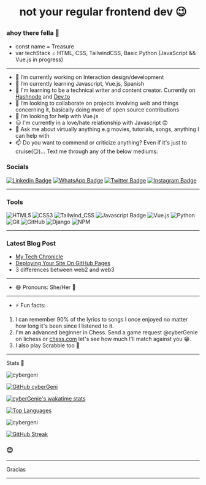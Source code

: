 # <p align="center">not your regular frontend dev 😉</p>

### ahoy there fella 👋

- const name = Treasure
- var techStack = HTML, CSS, TailwindCSS, Basic Python (JavaScript && Vue.js in progress)

***
- 🔭 I’m currently working on Interaction design/development
- 🌱 I’m currently learning Javascript,  Vue.js, Spanish
- 📝 I'm learning to be a technical writer and content creator.  Currently on [Hashnode](https://cybergenie.hashnode.dev) and [Dev.to](https://dev.to/cybergenie)
- 👯 I’m looking to collaborate on projects involving web and things concerning it, basically doing more of open source contributions
- 🤔 I’m looking for help with Vue.js
- 😑 I'm currently in a love/hate relationship with Javascript 🙃
- 💬 Ask me about virtually anything e.g movies, tutorials, songs, anything I can help with
- 📫 Do you want to commend or criticize anything? Even if it's just to cruise(😏)... Text me through any of the below mediums: 

### Socials 
[![Linkedin Badge](https://img.shields.io/badge/-Treasure_A.-0e76a8?style=flat&labelColor=0e76a8&logo=linkedin&logoColor=white)](https://www.linkedin.com/in/treasure-ajefu)
[![WhatsApp Badge](https://img.shields.io/badge/-@cyberGenie-43D854?style=flat&labelColor=43D854&logo=whatsapp&logoColor=white)](https://wa.me/2349098746099?text=Hi%20Treasure,%20I%20found%20your%20link%20on%20your%20GitHub%20profile,%20care%20for%20a%20little%20chit-chat?%20My%20name%20is%20%20%20) 
[![Twitter Badge](https://img.shields.io/badge/-@cyberGenie-1ca0f1?style=flat&labelColor=1ca0f1&logo=twitter&logoColor=white)](https://twitter.com/cybergenie_) 
[![Instagram Badge](https://img.shields.io/badge/-@cyberGenie-e84393?style=flat&labelColor=e84393&logo=instagram&logoColor=white)](https://instagram.com/cybergenie_) 

***
### Tools 

![HTML5](https://img.shields.io/badge/html5-%23E34F26.svg?style=for-the-badge&logo=html5&logoColor=white)
![CSS3](https://img.shields.io/badge/css3-%231572B6.svg?style=for-the-badge&logo=css3&logoColor=white)
![Tailwind_CSS](https://img.shields.io/badge/Tailwind_CSS-38B2AC?style=for-the-badge&logo=tailwind-css&logoColor=white)
![Javascript Badge](https://img.shields.io/badge/-Javascript-F0DB4F?style=for-the-badge&labelColor=F0DB4F&logo=javascript&logoColor=black) 
![Vue.js](https://img.shields.io/badge/Vue-41b883?style=for-the-badge&logo=vue.js&logoColor=white)
![Python](https://img.shields.io/badge/python-3670A0?style=for-the-badge&logo=python&logoColor=ffdd54)
![Git](https://img.shields.io/badge/git-%23F05033.svg?style=for-the-badge&logo=git&logoColor=white)
![GitHub](https://img.shields.io/badge/github-%23121011.svg?style=for-the-badge&logo=github&logoColor=white)
![Django](https://img.shields.io/badge/django-%23092E20.svg?style=for-the-badge&logo=django&logoColor=white)
![NPM](https://img.shields.io/badge/NPM-%23000000.svg?style=for-the-badge&logo=npm&logoColor=white)

***

### Latest Blog Post 
- [My Tech Chronicle](https://cybergenie.hashnode.dev/my-tech-chronicle)
- [Deploying Your Site On GitHub Pages](https://cybergenie.hashnode.dev/deploying-your-website-using-github-pages)
- 3 differences between web2 and web3



*** 
- 😄 Pronouns: She/Her 👧
***
- ⚡ Fun facts: 
1. I can remember 90% of the lyrics to songs I once enjoyed no matter how long it's been since I listened to it.
2. I'm an advanced beginner in Chess. Send a game request @cyberGenie on lichess or [chess.com](https://chess.com/members/cybergenie) let's see how much I'll match against you 😁.
3. I also play Scrabble too 🌚

***
Stats 🤩

  <img src="https://komarev.com/ghpvc/?username=cybergeni" alt="cybergeni" />
  
  [![GitHub cyberGeni](https://img.shields.io/github/followers/cybergeni?label=Follow%20me&style=flat)](https://github.com/cybergeni)
  
  [![cyberGenie's wakatime stats](https://github-readme-stats.vercel.app/api/wakatime?username=cybergenie&layout=compact&theme=solarized-dark&hide_border=true)](https://github.com/anuraghazra/github-readme-stats)
 
  [![Top Languages](https://github-readme-stats.vercel.app/api/top-langs/?username=cybergeni&layout=compact&theme=solarized-dark&hide_border=true)](https://github.com/cybergeni/)
  
  <img src="https://github-readme-stats.vercel.app/api?username=cybergeni&show_icons=true&theme=solarized-dark&hide_border=true" alt="cybergeni" />

  [![GitHub Streak](http://github-readme-streak-stats.herokuapp.com?user=CyberGeni&show_icons=true&theme=solarized-dark&hide_border=true&date_format=M%20j%5B%2C%20Y%5D)](https://git.io/streak-stats)

### 😊

***

Gracias

***
